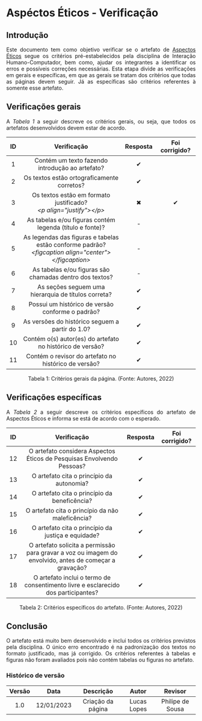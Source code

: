 # Aspéctos Éticos - Verificação

## Introdução
<p align="justify">Este documento tem como objetivo verificar se o artefato de <a href="https://interacao-humano-computador.github.io/2022.2-Skoob/analise-de-requisitos/aspectos-eticos/" target="_blank">Aspectos Éticos</a> segue os critérios pré-estabelecidos pela disciplina de Interação Humano-Computador, bem como, ajudar os integrantes a identificar os erros e possíveis correções necessárias. Esta etapa divide as verificações em gerais e específicas, em que as gerais se tratam dos critérios que todas as páginas devem seguir. Já as específicas são critérios referentes à somente esse artefato.</p>

## Verificações gerais
<p align="justify">A <i>Tabela 1</i> a seguir descreve os critérios gerais, ou seja, que todos os artefatos desenvolvidos devem estar de acordo.</p>

| ID | Verificação | Resposta | Foi corrigido? |
| :--: | :-------: | :------: | :------------: |
| 1 | Contém um texto fazendo introdução ao artefato? | ✔ |  |
| 2 | Os textos estão ortograficamente corretos? | ✔ |  |
| 3 | Os textos estão em formato justificado?<br><i>&lt;p align="justify"&gt;&lt;/p&gt;</i> | ✖ | ✔ |
| 4 | As tabelas e/ou figuras contém legenda (título e fonte)? | - |  |
| 5 | As legendas das figuras e tabelas estão conforme padrão?<br><i>&lt;figcaption align="center"&gt;&lt;/figcaption&gt;</i> | - |  |
| 6 | As tabelas e/ou figuras são chamadas dentro dos textos? | - |  |
| 7 | As seções seguem uma hierarquia de títulos correta? | ✔ |  |
| 8 | Possui um histórico de versão conforme o padrão? | ✔ |  |
| 9 | As versões do histórico seguem a partir do 1.0? | ✔ |  |
| 10 | Contém o(s) autor(es) do artefato no histórico de versão? | ✔ |  |
| 11 | Contém o revisor do artefato no histórico de versão? | ✔ |  |

<figcaption align="center">Tabela 1: Critérios gerais da página. (Fonte: Autores, 2022)</figcaption>

## Verificações específicas
<p align="justify">A <i>Tabela 2</i> a seguir descreve os critérios específicos do artefato de Aspectos Éticos e informa se está de acordo com o esperado.</p>

| ID | Verificação | Resposta | Foi corrigido? |
| :--: | :-------: | :------: | :------------: |
| 12 | O artefato considera Aspectos Éticos de Pesquisas Envolvendo Pessoas? | ✔ |  |
| 13 | O artefato cita o princípio da autonomia? | ✔ |  |
| 14 | O artefato cita o princípio da beneficência? | ✔ |  |
| 15 | O artefato cita o princípio da não maleficência? | ✔ |  |
| 16 | O artefato cita o princípio da justiça e equidade? | ✔ |  |
| 17 | O artefato solicita a permissão para gravar a voz ou imagem do envolvido, antes de começar a gravação? | ✔ |  |
| 18 | O artefato inclui o termo de consentimento livre e esclarecido dos participantes? | ✔ |  |

<figcaption align="center">Tabela 2: Critérios específicos do artefato. (Fonte: Autores, 2022)</figcaption>

## Conclusão
<p align="justify">O artefato está muito bem desenvolvido e inclui todos os critérios previstos pela disciplina. O único erro encontrado é na padronização dos textos no formato justificado, mas já corrigido. Os critérios referentes à tabelas e figuras não foram avaliados pois não contém tabelas ou figuras no artefato.</p>

### Histórico de versão
| Versão | Data | Descrição | Autor | Revisor |
| :----: | :--: | :-------: | :---: | :-----: |
| 1.0 | 12/01/2023 | Criação da página | Lucas Lopes | Philipe de Sousa |